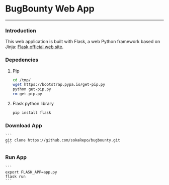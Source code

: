 # BugBounty Web App
----------

### Introduction

This web application is built with Flask, a web Python framework based on Jinja:
[Flask official web site](http://flask.pocoo.org/ "Flask's Homepage").

### Depedencies


1. Pip 

	```bash
	cd /tmp/
	wget https://bootstrap.pypa.io/get-pip.py
	python get-pip.py
	rm get-pip.py
	```
1. Flask python library

	```bash
	pip install flask
	```

### Download App
	
	```
	git clone https://github.com/sokaRepo/bugbounty.git
	```

### Run App
	
	```
	export FLASK_APP=app.py
	flask run
	```
